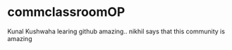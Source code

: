 # commclassroomOP

Kunal Kushwaha learing github amazing..
nikhil says that this community is amazing

